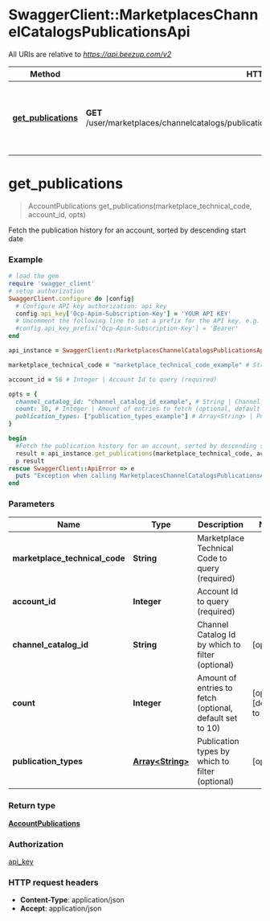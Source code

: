 # SwaggerClient::MarketplacesChannelCatalogsPublicationsApi

All URIs are relative to *https://api.beezup.com/v2*

Method | HTTP request | Description
------------- | ------------- | -------------
[**get_publications**](MarketplacesChannelCatalogsPublicationsApi.md#get_publications) | **GET** /user/marketplaces/channelcatalogs/publications/{marketplaceTechnicalCode}/{accountId}/history | Fetch the publication history for an account, sorted by descending start date


# **get_publications**
> AccountPublications get_publications(marketplace_technical_code, account_id, opts)

Fetch the publication history for an account, sorted by descending start date

### Example
```ruby
# load the gem
require 'swagger_client'
# setup authorization
SwaggerClient.configure do |config|
  # Configure API key authorization: api_key
  config.api_key['Ocp-Apim-Subscription-Key'] = 'YOUR API KEY'
  # Uncomment the following line to set a prefix for the API key, e.g. 'Bearer' (defaults to nil)
  #config.api_key_prefix['Ocp-Apim-Subscription-Key'] = 'Bearer'
end

api_instance = SwaggerClient::MarketplacesChannelCatalogsPublicationsApi.new

marketplace_technical_code = "marketplace_technical_code_example" # String | Marketplace Technical Code to query (required)

account_id = 56 # Integer | Account Id to query (required)

opts = { 
  channel_catalog_id: "channel_catalog_id_example", # String | Channel Catalog Id by which to filter (optional)
  count: 10, # Integer | Amount of entries to fetch (optional, default set to 10)
  publication_types: ["publication_types_example"] # Array<String> | Publication types by which to filter (optional)
}

begin
  #Fetch the publication history for an account, sorted by descending start date
  result = api_instance.get_publications(marketplace_technical_code, account_id, opts)
  p result
rescue SwaggerClient::ApiError => e
  puts "Exception when calling MarketplacesChannelCatalogsPublicationsApi->get_publications: #{e}"
end
```

### Parameters

Name | Type | Description  | Notes
------------- | ------------- | ------------- | -------------
 **marketplace_technical_code** | **String**| Marketplace Technical Code to query (required) | 
 **account_id** | **Integer**| Account Id to query (required) | 
 **channel_catalog_id** | **String**| Channel Catalog Id by which to filter (optional) | [optional] 
 **count** | **Integer**| Amount of entries to fetch (optional, default set to 10) | [optional] [default to 10]
 **publication_types** | [**Array&lt;String&gt;**](String.md)| Publication types by which to filter (optional) | [optional] 

### Return type

[**AccountPublications**](AccountPublications.md)

### Authorization

[api_key](../README.md#api_key)

### HTTP request headers

 - **Content-Type**: application/json
 - **Accept**: application/json




